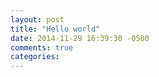 ```yaml
---
layout: post
title: "Hello world"
date: 2014-11-29 16:39:30 -0500
comments: true
categories: 
---
```

